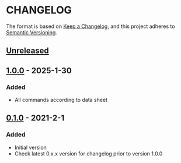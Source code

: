 # CHANGELOG

The format is based on [Keep a Changelog](https://keepachangelog.com/en/1.0.0/),
and this project adheres to [Semantic Versioning](https://semver.org/spec/v2.0.0.html).

## [Unreleased] 

## [1.0.0] - 2025-1-30

### Added

- All commands according to data sheet
## [0.1.0] - 2021-2-1

### Added

- Initial version
- Check latest 0.x.x version for changelog prior to version 1.0.0

[Unreleased]: https://github.com/Sensirion/embedded-i2c-scd4x/compare/1.0.0...HEAD
[1.0.0]: https://github.com/Sensirion/embedded-i2c-scd4x/compare/0.1.0...1.0.0
[0.1.0]: https://github.com/Sensirion/embedded-i2c-scd4x/releases/tag/0.1.0